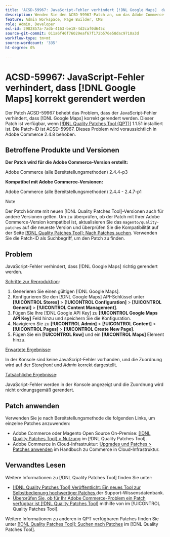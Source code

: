 ```yaml
---
title: 'ACSD-59967: JavaScript-Fehler verhindert [!DNL Google Maps]  dass korrekt gerendert wird'
description: Wenden Sie den ACSD-59967-Patch an, um das Adobe Commerce-Problem zu beheben, bei dem der JavaScript-Fehler verhindert [!DNL Google Maps]  dass korrekt gerendert wird.
feature: Admin Workspace, Page Builder, CMS
role: Admin, Developer
exl-id: 2982857a-7adb-4163-be18-4d2caf0d645c
source-git-commit: 011a6f46f76029eaf67f172b576e58dac9710a3d
workflow-type: tm+mt
source-wordcount: '335'
ht-degree: 0%

---
```


# ACSD-59967: JavaScript-Fehler verhindert, dass [!DNL Google Maps] korrekt gerendert werden

Der Patch ACSD-59967 behebt das Problem, dass der JavaScript-Fehler verhindert, dass [!DNL Google Maps] korrekt gerendert werden. Dieser Patch ist verfügbar, wenn [[!DNL Quality Patches Tool (QPT)]](https://experienceleague.adobe.com/en/docs/commerce-operations/tools/quality-patches-tool/quality-patches-tool-to-self-serve-quality-patches) 1.1.51 installiert ist. Die Patch-ID ist ACSD-59967. Dieses Problem wird voraussichtlich in Adobe Commerce 2.4.8 behoben.

## Betroffene Produkte und Versionen

**Der Patch wird für die Adobe Commerce-Version erstellt:**

Adobe Commerce (alle Bereitstellungsmethoden) 2.4.4-p3

**Kompatibel mit Adobe Commerce-Versionen:**

Adobe Commerce (alle Bereitstellungsmethoden) 2.4.4 - 2.4.7-p1

>[!NOTE]
>
>Der Patch könnte mit neuen [!DNL Quality Patches Tool]-Versionen auch für andere Versionen gelten. Um zu überprüfen, ob der Patch mit Ihrer Adobe Commerce-Version kompatibel ist, aktualisieren Sie das `magento/quality-patches` auf die neueste Version und überprüfen Sie die Kompatibilität auf der Seite [[!DNL Quality Patches Tool]: Nach Patches suchen](https://experienceleague.adobe.com/tools/commerce-quality-patches/index.html). Verwenden Sie die Patch-ID als Suchbegriff, um den Patch zu finden.

## Problem

JavaScript-Fehler verhindert, dass [!DNL Google Maps] richtig gerendert werden.

<u>Schritte zur Reproduktion</u>:

1. Generieren Sie einen gültigen [!DNL Google Maps].
1. Konfigurieren Sie den [!DNL Google Maps] API-Schlüssel unter **[!UICONTROL Stores]** > **[!UICONTROL Configuration]** > **[!UICONTROL General]** > **[!UICONTROL Content Management]**.
1. Fügen Sie Ihre [!DNL Google API Key] zu **[!UICONTROL Google Maps API Key]** Feld hinzu und speichern Sie die Konfiguration.
1. Navigieren Sie zu **[!UICONTROL Admin]** > **[!UICONTROL Content]** > **[!UICONTROL Pages]** > **[!UICONTROL Create New Page]**.
1. Fügen Sie ein **[!UICONTROL Row]** und ein **[!UICONTROL Maps]** Element hinzu.

<u>Erwartete Ergebnisse</u>:

In der Konsole sind keine JavaScript-Fehler vorhanden, und die Zuordnung wird auf der *Storefront* und *Admin* korrekt dargestellt.

<u>Tatsächliche Ergebnisse</u>:

JavaScript-Fehler werden in der Konsole angezeigt und die Zuordnung wird nicht ordnungsgemäß gerendert.

## Patch anwenden

Verwenden Sie je nach Bereitstellungsmethode die folgenden Links, um einzelne Patches anzuwenden:

* Adobe Commerce oder Magento Open Source On-Premise: [[!DNL Quality Patches Tool] > Nutzung](/help/tools/quality-patches-tool/usage.md) im [!DNL Quality Patches Tool].
* Adobe Commerce in Cloud-Infrastruktur: [Upgrades und Patches > Patches anwenden](https://experienceleague.adobe.com/docs/commerce-cloud-service/user-guide/develop/upgrade/apply-patches.html) im Handbuch zu Commerce in Cloud-Infrastruktur.

## Verwandtes Lesen

Weitere Informationen zu [!DNL Quality Patches Tool] finden Sie unter:

* [[!DNL Quality Patches Tool] Veröffentlicht: Ein neues Tool zur Selbstbedienung hochwertiger Patches ](https://experienceleague.adobe.com/en/docs/commerce-operations/tools/quality-patches-tool/quality-patches-tool-to-self-serve-quality-patches) der Support-Wissensdatenbank.
* [Überprüfen Sie, ob für Ihr Adobe Commerce-Problem ein Patch verfügbar ist [!DNL Quality Patches Tool]](/help/tools/quality-patches-tool/patches-available-in-qpt/check-patch-for-magento-issue-with-magento-quality-patches.md) mithilfe von im [!UICONTROL Quality Patches Tool].


Weitere Informationen zu anderen in QPT verfügbaren Patches finden Sie unter [[!DNL Quality Patches Tool]: Suchen nach Patches](https://experienceleague.adobe.com/tools/commerce-quality-patches/index.html) im [!DNL Quality Patches Tool].
